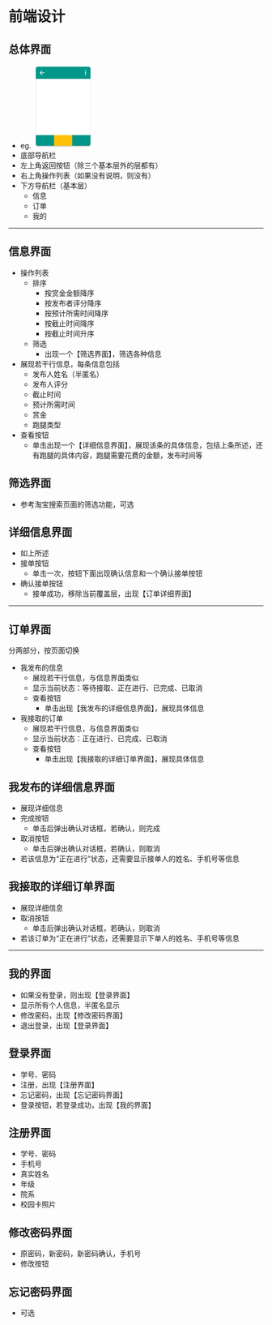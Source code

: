 # 前端设计
## 总体界面
- eg. ![](mainui.png)
- 底部导航栏
- 左上角返回按钮（除三个基本层外的层都有）
- 右上角操作列表（如果没有说明，则没有）
- 下方导航栏（基本层）
    - 信息
    - 订单
    - 我的
---
## 信息界面
- 操作列表
    - 排序
        - 按赏金金额降序
        - 按发布者评分降序
        - 按预计所需时间降序
        - 按截止时间降序
        - 按截止时间升序
    - 筛选
        - 出现一个【筛选界面】，筛选各种信息
- 展现若干行信息，每条信息包括
    - 发布人姓名（半匿名）
    - 发布人评分
    - 截止时间
    - 预计所需时间
    - 赏金
    - 跑腿类型
- 查看按钮
    - 单击出现一个【详细信息界面】，展现该条的具体信息，包括上条所述，还有跑腿的具体内容，跑腿需要花费的金额，发布时间等
## 筛选界面
- 参考淘宝搜索页面的筛选功能，可选
## 详细信息界面
- 如上所述
- 接单按钮
    - 单击一次，按钮下面出现确认信息和一个确认接单按钮
- 确认接单按钮
    - 接单成功，移除当前覆盖层，出现【订单详细界面】
---
## 订单界面
分两部分，按页面切换
- 我发布的信息
    - 展现若干行信息，与信息界面类似
    - 显示当前状态：等待接取、正在进行、已完成、已取消
    - 查看按钮
        - 单击出现【我发布的详细信息界面】，展现具体信息
- 我接取的订单
    - 展现若干行信息，与信息界面类似
    - 显示当前状态：正在进行、已完成、已取消
    - 查看按钮
        - 单击出现【我接取的详细订单界面】，展现具体信息
## 我发布的详细信息界面
- 展现详细信息
- 完成按钮
    - 单击后弹出确认对话框，若确认，则完成
- 取消按钮
    - 单击后弹出确认对话框，若确认，则取消
- 若该信息为“正在进行”状态，还需要显示接单人的姓名、手机号等信息
## 我接取的详细订单界面
- 展现详细信息
- 取消按钮
    - 单击后弹出确认对话框，若确认，则取消
- 若该订单为“正在进行”状态，还需要显示下单人的姓名、手机号等信息
---
## 我的界面
- 如果没有登录，则出现【登录界面】
- 显示所有个人信息，半匿名显示
- 修改密码，出现【修改密码界面】
- 退出登录，出现【登录界面】
## 登录界面
- 学号、密码
- 注册，出现【注册界面】
- 忘记密码，出现【忘记密码界面】
- 登录按钮，若登录成功，出现【我的界面】
## 注册界面
- 学号、密码
- 手机号
- 真实姓名
- 年级
- 院系
- 校园卡照片
## 修改密码界面
- 原密码，新密码，新密码确认，手机号
- 修改按钮
## 忘记密码界面
- 可选